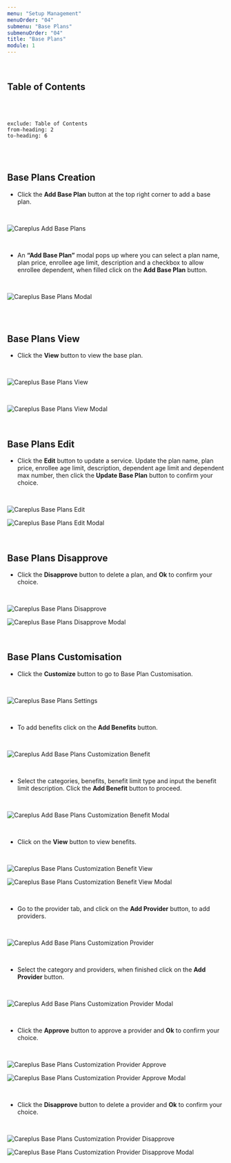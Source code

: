 ```yaml
---
menu: "Setup Management"
menuOrder: "04"
submenu: "Base Plans"
submenuOrder: "04"
title: "Base Plans"
module: 1
---
```


<br />

## Table of Contents

<br />
<br />

```toc
exclude: Table of Contents
from-heading: 2
to-heading: 6
```

<br />
<br />

## Base Plans Creation

- Click the **Add Base Plan** button at the top right corner to add a base plan.

<br />

![Careplus Add Base Plans](/docs/images/CareplusAddBasePlans.png "Add Base Plans")

<br />

- An **“Add Base Plan”** modal pops up where you can select a plan name, plan price, enrollee age limit, description and a checkbox to allow enrollee dependent, when filled click on the **Add Base Plan** button.

<br />

![Careplus Base Plans Modal](/docs/images/CareplusAddBasePlansModal.png "Base Plans Modal")

<br />
<br />

## Base Plans View

- Click the **View** button to view the base plan.

<br />

![Careplus Base Plans View](/docs/images/CareplusBasePlansView.png "Base Plans View")

<br />

![Careplus Base Plans View Modal](/docs/images/CareplusBasePlansViewModal.png "Base Plans View Modal")

<br />

## Base Plans Edit

- Click the **Edit** button to update a service. Update the plan name, plan price, enrollee age limit, description, dependent age limit and dependent max number, then click the **Update Base Plan** button to confirm your choice.

<br />

![Careplus Base Plans Edit](/docs/images/CareplusBasePlansEdit.png "Base Plans Edit")

![Careplus Base Plans Edit Modal](/docs/images/CareplusBasePlansEditModal.png "Base Plans Edit Modal")

 <br />

## Base Plans Disapprove

- Click the **Disapprove** button to delete a plan, and **Ok** to confirm your choice.

<br />

![Careplus Base Plans Disapprove](/docs/images/CareplusBasePlansDisapprove.png "Base Plans Disapprove")

![Careplus Base Plans Disapprove Modal](/docs/images/CareplusBasePlansDisapproveModal.png "Base Plans Disapprove Modal")

<br />

## Base Plans Customisation

- Click the **Customize** button to go to Base Plan Customisation.

<br />

![Careplus Base Plans Settings](/docs/images/CareplusBasePlansSettings.png "Base Plans Settings")

<br />

- To add benefits click on the **Add Benefits** button.

<br />

![Careplus Add Base Plans Customization Benefit](/docs/images/CareplusAddBasePlansCustomizationBenefit.png "Base Plans Customization Benefit")

<br />

- Select the categories, benefits, benefit limit type and input the benefit limit description. Click the **Add Benefit** button to proceed.

<br />

![Careplus Add Base Plans Customization Benefit Modal](/docs/images/CareplusAddBasePlansCustomizationBenefitModal.png "Add Base Plans Customization Benefit Modal")

<br />

- Click on the **View** button to view benefits.

<br />

![Careplus Base Plans Customization Benefit View](/docs/images/CareplusBasePlansCustomizationBenefitView.png "Base Plans Customization Benefit View")

![Careplus Base Plans Customization Benefit View Modal](/docs/images/CareplusBasePlansCustomizationBenefitViewModal.png "Base Plans Customization Benefit View Modal")

<br />

- Go to the provider tab, and click on the **Add Provider** button, to add providers.

<br />

![Careplus Add Base Plans Customization Provider](/docs/images/CareplusAddBasePlansCustomizationProviders.png "Add Base Plans Customization Provider")

<br />

- Select the category and providers, when finished click on the **Add Provider** button.

<br />

![Careplus Add Base Plans Customization Provider Modal](/docs/images/CareplusAddBasePlansCustomizationProvidersModal.png "Add Base Plans Customization Provider Modal")

<br />

- Click the **Approve** button to approve a provider and **Ok** to confirm your choice.

<br />

![Careplus Base Plans Customization Provider Approve](/docs/images/CareplusBasePlansCustomizationProvidersApprove.png "Base Plans Customization Provider Approve")

![Careplus Base Plans Customization Provider Approve Modal](/docs/images/CareplusBasePlansCustomizationProvidersApproveModal.png "Base Plans Customization Provider Approve Modal")

<br />

- Click the **Disapprove** button to delete a provider and **Ok** to confirm your choice.

<br />

![Careplus Base Plans Customization Provider Disapprove](/docs/images/CareplusBasePlansCustomizationProvidersDisapprove.png "Base Plans Customization Provider Disapprove")

![Careplus Base Plans Customization Provider Disapprove Modal](/docs/images/CareplusBasePlansCustomizationProvidersDisapproveModal.png "Base Plans Customization Provider Disapprove Modal")

<br />
